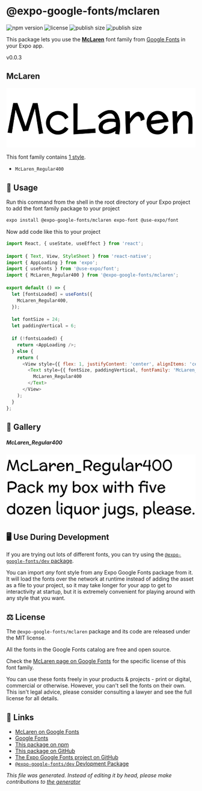 # @expo-google-fonts/mclaren

![npm version](https://flat.badgen.net/npm/v/@expo-google-fonts/mclaren)
![license](https://flat.badgen.net/github/license/expo/google-fonts)
![publish size](https://flat.badgen.net/packagephobia/install/@expo-google-fonts/mclaren)
![publish size](https://flat.badgen.net/packagephobia/publish/@expo-google-fonts/mclaren)

This package lets you use the [**McLaren**](https://fonts.google.com/specimen/McLaren) font family from [Google Fonts](https://fonts.google.com/) in your Expo app.

v0.0.3

## McLaren

![McLaren](./font-family.png)

This font family contains [1 style](#gallery).

- `McLaren_Regular400`

## 🔡 Usage

Run this command from the shell in the root directory of your Expo project to add the font family package to your project
```sh
expo install @expo-google-fonts/mclaren expo-font @use-expo/font
```

Now add code like this to your project
```js
import React, { useState, useEffect } from 'react';

import { Text, View, StyleSheet } from 'react-native';
import { AppLoading } from 'expo';
import { useFonts } from '@use-expo/font';
import { McLaren_Regular400 } from '@expo-google-fonts/mclaren';

export default () => {
  let [fontsLoaded] = useFonts({
    McLaren_Regular400,
  });

  let fontSize = 24;
  let paddingVertical = 6;

  if (!fontsLoaded) {
    return <AppLoading />;
  } else {
    return (
      <View style={{ flex: 1, justifyContent: 'center', alignItems: 'center' }}>
        <Text style={{ fontSize, paddingVertical, fontFamily: 'McLaren_Regular400' }}>
          McLaren_Regular400
        </Text>
      </View>
    );
  }
};

```

## 📖 Gallery

##### McLaren_Regular400
![McLaren_Regular400](./ca48a5e17b0201057453d49c4271d139e5824b553505ad1c6fbbd7cbbbf4d1dc.ttf.png)


## 🖥️ Use During Development

If you are trying out lots of different fonts, you can try using the [`@expo-google-fonts/dev` package](https://github.com/expo/google-fonts/tree/master/font-packages/dev#readme).

You can import *any* font style from any Expo Google Fonts package from it. It will load the fonts
over the network at runtime instead of adding the asset as a file to your project, so it may take longer
for your app to get to interactivity at startup, but it is extremely convenient
for playing around with any style that you want.

## ⚖️ License

The `@expo-google-fonts/mclaren` package and its code are released under the MIT license.

All the fonts in the Google Fonts catalog are free and open source.

Check the [McLaren page on Google Fonts](https://fonts.google.com/specimen/McLaren) for the specific license of this font family.

You can use these fonts freely in your products & projects - print or digital, commercial or otherwise. However, you can't sell the fonts on their own. This isn't legal advice, please consider consulting a lawyer and see the full license for all details.

## 🔗 Links

- [McLaren on Google Fonts](https://fonts.google.com/specimen/McLaren)
- [Google Fonts](https://fonts.google.com/)
- [This package on npm](https://www.npmjs.com/package/@expo-google-fonts/mclaren)
- [This package on GitHub](https://github.com/expo/google-fonts/tree/master/font-packages/mclaren)
- [The Expo Google Fonts project on GitHub](https://github.com/expo/google-fonts)
- [`@expo-google-fonts/dev` Devlopment Package](https://github.com/expo/google-fonts/tree/master/font-packages/dev)


*This file was generated. Instead of editing it by head, please make contributions to [the generator](https://github.com/expo/google-fonts/tree/master/packages/generator)*
